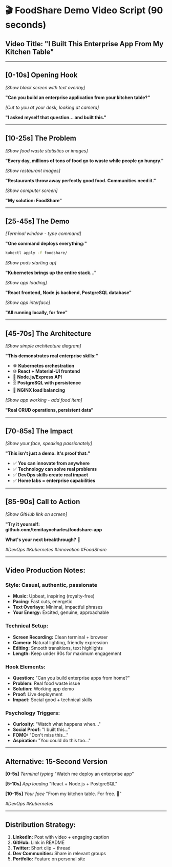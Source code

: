 # 🎬 FoodShare Demo Video Script (90 seconds)

## **Video Title:** "I Built This Enterprise App From My Kitchen Table"

---

## **[0-10s] Opening Hook**
*[Show black screen with text overlay]*

**"Can you build an enterprise application from your kitchen table?"**

*[Cut to you at your desk, looking at camera]*

**"I asked myself that question... and built this."**

---

## **[10-25s] The Problem**
*[Show food waste statistics or images]*

**"Every day, millions of tons of food go to waste while people go hungry."**

*[Show restaurant images]*

**"Restaurants throw away perfectly good food. Communities need it."**

*[Show computer screen]*

**"My solution: FoodShare"**

---

## **[25-45s] The Demo**
*[Terminal window - type command]*

**"One command deploys everything:"**

```bash
kubectl apply -f foodshare/
```

*[Show pods starting up]*

**"Kubernetes brings up the entire stack..."**

*[Show app loading]*

**"React frontend, Node.js backend, PostgreSQL database"**

*[Show app interface]*

**"All running locally, for free"**

---

## **[45-70s] The Architecture**
*[Show simple architecture diagram]*

**"This demonstrates real enterprise skills:"**

- ☸️ **Kubernetes orchestration**
- 🌐 **React + Material-UI frontend**
- 🚀 **Node.js/Express API**
- 🗄️ **PostgreSQL with persistence**
- 🚪 **NGINX load balancing**

*[Show app working - add food item]*

**"Real CRUD operations, persistent data"**

---

## **[70-85s] The Impact**
*[Show your face, speaking passionately]*

**"This isn't just a demo. It's proof that:"**

- ✅ **You can innovate from anywhere**
- ✅ **Technology can solve real problems**
- ✅ **DevOps skills create real impact**
- ✅ **Home labs = enterprise capabilities**

---

## **[85-90s] Call to Action**
*[Show GitHub link on screen]*

**"Try it yourself:**  
**github.com/temitayocharles/foodshare-app**

**What's your next breakthrough? 🚀**

*#DevOps #Kubernetes #Innovation #FoodShare*

---

## **Video Production Notes:**

### **Style:** Casual, authentic, passionate
- **Music:** Upbeat, inspiring (royalty-free)
- **Pacing:** Fast cuts, energetic
- **Text Overlays:** Minimal, impactful phrases
- **Your Energy:** Excited, genuine, approachable

### **Technical Setup:**
- **Screen Recording:** Clean terminal + browser
- **Camera:** Natural lighting, friendly expression
- **Editing:** Smooth transitions, text highlights
- **Length:** Keep under 90s for maximum engagement

### **Hook Elements:**
- **Question:** "Can you build enterprise apps from home?"
- **Problem:** Real food waste issue
- **Solution:** Working app demo
- **Proof:** Live deployment
- **Impact:** Social good + technical skills

### **Psychology Triggers:**
- **Curiosity:** "Watch what happens when..."
- **Social Proof:** "I built this..."
- **FOMO:** "Don't miss this..."
- **Aspiration:** "You could do this too..."

---

## **Alternative: 15-Second Version**

**[0-5s]** *Terminal typing*
"Watch me deploy an enterprise app"

**[5-10s]** *App loading*
"React + Node.js + PostgreSQL"

**[10-15s]** *Your face*
"From my kitchen table. For free. 🚀"

*#DevOps #Kubernetes*

---

## **Distribution Strategy:**
1. **LinkedIn:** Post with video + engaging caption
2. **GitHub:** Link in README
3. **Twitter:** Short clip + thread
4. **Dev Communities:** Share in relevant groups
5. **Portfolio:** Feature on personal site
